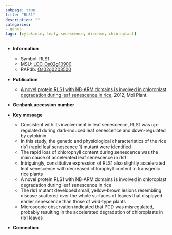 ```yaml
---
subpage: true
title: "RLS1"
description: ""
categories:
- genes
tags: [cytokinin, leaf, senescence, disease, chloroplast]
---
```


* **Information**  
    + Symbol: RLS1  
    + MSU: [LOC_Os02g10900](http://rice.plantbiology.msu.edu/cgi-bin/ORF_infopage.cgi?orf=LOC_Os02g10900)  
    + RAPdb: [Os02g0203500](http://rapdb.dna.affrc.go.jp/viewer/gbrowse_details/irgsp1?name=Os02g0203500)  

* **Publication**  
    + [A novel protein RLS1 with NB-ARM domains is involved in chloroplast degradation during leaf senescence in rice](http://www.ncbi.nlm.nih.gov/pubmed?term=A+novel+protein+RLS1+with+NB-ARM+domains+is+involved+in+chloroplast+degradation+during+leaf+senescence+in+rice%5BTitle%5D), 2012, Mol Plant.

* **Genbank accession number**  

* **Key message**  
    + Consistent with its involvement in leaf senescence, RLS1 was up-regulated during dark-induced leaf senescence and down-regulated by cytokinin
    + In this study, the genetic and physiological characteristics of the rice rls1 (rapid leaf senescence 1) mutant were identified
    + The rapid loss of chlorophyll content during senescence was the main cause of accelerated leaf senescence in rls1
    + Intriguingly, constitutive expression of RLS1 also slightly accelerated leaf senescence with decreased chlorophyll content in transgenic rice plants
    + A novel protein RLS1 with NB-ARM domains is involved in chloroplast degradation during leaf senescence in rice
    + The rls1 mutant developed small, yellow-brown lesions resembling disease scattered over the whole surfaces of leaves that displayed earlier senescence than those of wild-type plants
    + Microscopic observation indicated that PCD was misregulated, probably resulting in the accelerated degradation of chloroplasts in rls1 leaves

* **Connection**  



